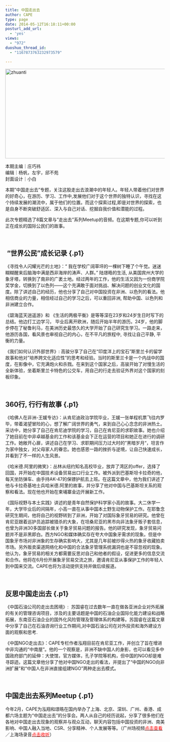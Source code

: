 ```yaml
---
title: 中国走出去
author: CAPE
type: page
date: 2014-05-12T16:18:11+00:00
posturl_add_url:
  - 'yes'
views:
  - "972"
duoshuo_thread_id:
  - "1167873763232973579"

---
```

<img src="http://pic.yupoo.com/chenluaihr_v/DKLGaMJz/13tvQQ.jpg" alt="zhuanti" width="676" height="282" />

<p class="p1">
  本期主编｜庄巧祎<br /> 编辑｜杨帆，左宇，邱不苑<br /> 封面设计｜小白
</p>

<p class="p2">
  本期”中国走出去”专题，关注这股走出去浪潮中的年轻人。年轻人带着他们对世界的好奇心，在游历、学习、工作中,发展他们对于这个世界的独特认识，寻找在这个持续发展的潮流中，属于他们的位置。而这个探索过程,即是对世界的探索，也是自身不断突破舒适区、深入与自己对话、挖掘自我价值和潜能的过程。
</p>

<p class="p2">
  此次专题精选了8篇文章与”走出去”系列Meetup的音频。在这期专题,你可以听到正在成长的国际公民们的故事。
</p>

&nbsp;

## **<span class="s1"> “世界公民”成长记录</span>** {.p1}

<p class="p2">
  《寻找令人闪耀光芒的土地》：“ 我在学校广阔草坪的一棵树下睡了个午觉。迷迷糊糊醒来后脑海中满是西非海岸的涛声、人群。” 陆璟晧的生活, 从美国宾州大学的象牙塔，转换到了南非的广袤土地。经过两年的工作，他的生活又因为一份商学院奖学金，切换到了以色列——这个充满敢于面对挑战、解决问题的创业文化的国度。除了讲述自己的经历，他也分享了自己对中国投资在非洲、以色列的看法。他相信商业的力量，相信经过自己的学习之后，可以重回非洲, 帮助中国、以色列和非洲建立合作。
</p>

<p class="p1">
  <span class="s1">《碧海蓝天逍遥游》和 《生活的两极平衡》是等等深在23岁和24岁生日时写下的总结。他边打工边学习， 毕业后离开欧洲，随后开始半年的游历。24岁，他的脚步停在了秘鲁利马，在美洲历史最悠久的大学开始了自己研究生学习。一路走来，他游历各国，看风景也审视自己的内心，在不平凡的旅程中, 寻找让自己平静, 平衡的力量。</span>
</p>

<p class="p1">
  <span class="s1">《我们如何认识外部世界》: 高骏分享了自己在“印度洋上的宝石”斯里兰卡的留学故事和他对”培养跨文化适应性”的思考和经验。当时的斯里兰卡是一个内战中的国度，在影像中，它充满炮火和杀戮。在来到这个国家之后，高骏开始了对慢生活的全新体验，坐着斯里兰卡特色的公交车，用自己的行走去验证外界对这个国家的刻板印象。</span>
</p>

&nbsp;

## **<span class="s1">360行, 行行有故事</span>** {.p1}

<p class="p1">
  <span class="s1">《哈佛人在非洲-王媛专访》：从肯尼迪政治学院毕业，王媛一张单程机票飞往内罗毕，带着渴望冒险的心，想了解广阔世界的勇气，来到自己心心念念的非洲热土。采访中，她分享了自己在肯尼迪学院的学习，自己在肯尼亚的求职故事。她也介绍了她目前在中非卓越基金的工作和该基金会下正在运营的项目和她正在进行的调研工作。她敞开心扉，讲述自己在学习、求职期间压力过大时的”黑暗岁月“，坦言作为家中独女，对父母家人的眷恋。她也感恩一路的挫折与逆境，让自己快速成长，并看到了不一样的人生风景。</span>
</p>

<p class="p1">
  <span class="s1">《哈米德.阿里的微笑》：丛林从纽约知名高校毕业，放弃了湾区的offer，选择了回国，并开始在中国技术设备贸易出口行业工作。被外派到巴基斯坦卡拉奇的他，每天坐防弹车、由手持AK-47的保镖护航去上班。在这篇文章中，他为我们讲述了他与卡拉奇基地士兵哈米德.阿里的故事，并分享了他对中国与巴基斯坦关系的观察和看法。现在他也开始在柬埔寨金边开展新工作。</span>
</p>

<p class="p1">
  <span class="s1">《国际视野与本土实践》讲述的是青年自然保护科学家小高的故事。大二休学一年，大学毕业后的间隔年，小高一直在从事中国本土野生动物保护工作。在耶鲁念研究生期间，他将自己的视野转到了非洲，开始了对国际象牙贸易的研究。他曾在肯尼亚跟着巡护员追踪被猎杀的大象，在坦桑尼亚的黑市向非法象牙贩子套信息，也曾为非洲30多国部长做关于象牙贸易问题的报告。他的研究发现，象牙贸易问题并不是非黑即白。西方NGO和媒体确实存在夸大中国象牙需求的现象。但是中国象牙市场对非洲象的生存确实影响大，尤其是几年前被炒得火热的象牙收藏拍卖市场。另外贩卖渠道网络化和中国的合法象牙管理系统漏洞也是不容忽视的现象。他认为，象牙贸易的相关方都需要反思对自己和他者的假设，促进更多的信息交流和合作。他将在6月份开展象牙贸易交流之旅，邀请肯尼亚从事保护工作的年轻人到中国来交流。CAPE也将为活动提供支持并做后续报道。</span>
</p>

&nbsp;

## **<span class="s1">反思中国走出去</span>** {.p1}

<p class="p1">
  <span class="s1">《中国石油公司的走出去困境》:  苏国睿在过去数年一直在做各亚洲企业对外拓展的有关的管理咨询项目，涉及的主要话题是中国的石油企业国际化能力建设和战略拓展，东南亚石油企业的国外化风险管理及管理体系的构建等。苏国睿在这篇文章中分享了自己在石油咨询行业工作期间,对中国石油公司在对外投资和海外建设方面的观察和思考. </span>
</p>

<p class="p1">
  <span class="s1">《中国NGO走出去》：CAPE专栏作者泓翔目前在肯尼亚工作，并创立了旨在增进中非沟通的“中南屋”。他的一个观察是，非洲不缺中国人的身影，也可以看见多中国政府部门的延伸：大使馆，官方媒体，孔子学院等机构，但中国的NGO却是难寻踪迹。这篇文章他分享了他对中国NGO走出的看法，并提出了“中国的NGO向非洲扩展”和“中国人在非洲直接组建NGO”两种走出去模式。</span>
</p>

&nbsp;

## **<span class="s1">中国走出去系列Meetup</span>** {.p1}

<p class="p1">
  <span class="s1">今年2月，CAPE为泓翔和璟晧在国内举办了上海、北京、深圳、广州、香港、成都六场主题为“中国走出去”的分享会。两人从自己的经历说起，分享了很多他们在各地对中国走出去现象的观察并与观众互动，聊天内容包括中国投资的非洲、南美影响、中国人融入当地、CSR、分享精神、个人发展等等。（广州场视频<span style="color: #ff0000;"><a href="http://v.youku.com/v_show/id_XNjcxMzMwOTQ0.html" target="_blank"><span style="color: #ff0000;">点击查看</span></a></span>／上海场录音<span style="color: #ff0000;"><a href="http://www.tudou.com/programs/view/7NR8qmSlY0M/" target="_blank"><span style="color: #ff0000;">点击收听</span></a></span>）</span>
</p>